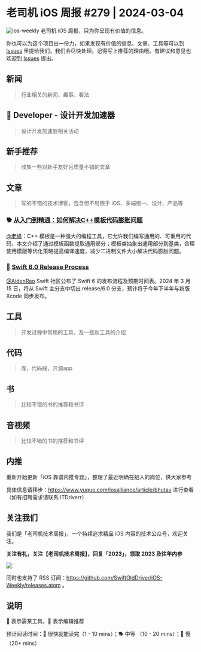 # 老司机 iOS 周报 #279 | 2024-03-04

![ios-weekly](https://github.com/SwiftOldDriver/iOS-Weekly/blob/master/assets/ios-weekly.png?raw=true)
老司机 iOS 周报，只为你呈现有价值的信息。

你也可以为这个项目出一份力，如果发现有价值的信息、文章、工具等可以到 [Issues](https://github.com/SwiftOldDriver/iOS-Weekly/issues) 里提给我们，我们会尽快处理。记得写上推荐的理由哦。有建议和意见也欢迎到 [Issues](https://github.com/SwiftOldDriver/iOS-Weekly/issues) 提出。

## 新闻

> 行业相关的新闻、趣事、看法

##  Developer - 设计开发加速器

> 设计开发加速器相关活动

## 新手推荐

> 收集一些对新手友好且质量不错的文章

## 文章

> 写的不错的技术博客，包含但不局限于 iOS、多端统一、设计、产品等

### 🐕 [从入门到精通：如何解决C++模板代码膨胀问题](https://mp.weixin.qq.com/s/aRqKGoVNcf8yzRhIHbmoBA)

[@老峰](https://github.com/gesantung)：C++ 模板是一种强大的编程工具，它允许我们编写通用的、可重用的代码，本文介绍了通过模板函数提取通用部分；模板类抽象出通用部分到基类，合理使用模版等优化策略提高编译速度，减少二进制文件大小解决代码膨胀问题。

### 🐎 [Swift 6.0 Release Process](https://forums.swift.org/t/swift-6-0-release-process/70220)

[@AidenRao](https://weibo.com/AidenRao) Swift 社区公布了 Swift 6 的发布流程及预期时间表。2024 年 3 月 15 日，将从 Swift 主分支中切出 release/6.0 分支，预计将于今年下半年与新版 Xcode 同步发布。


## 工具

> 开发过程中常用的工具，及一些新工具的介绍

## 代码

> 库，代码段，开源app

## 书

> 比较不错的书的推荐和书评

## 音视频

> 比较不错的书的推荐和书评

## 内推

重新开始更新「iOS 靠谱内推专题」，整理了最近明确在招人的岗位，供大家参考

具体信息请移步：https://www.yuque.com/iosalliance/article/bhutav 进行查看（如有招聘需求请联系 iTDriverr）

## 关注我们

我们是「老司机技术周报」，一个持续追求精品 iOS 内容的技术公众号，欢迎关注。

**关注有礼，关注【老司机技术周报】，回复「2023」，领取 2023 及往年内参**

![](https://github.com/SwiftOldDriver/iOS-Weekly/blob/master/assets/qrcode_for_wechat.jpg?raw=true)

同时也支持了 RSS 订阅：https://github.com/SwiftOldDriver/iOS-Weekly/releases.atom 。

## 说明

🚧 表示需某工具，🌟 表示编辑推荐

预计阅读时间：🐎 很快就能读完（1 - 10 mins）；🐕 中等 （10 - 20 mins）；🐢 慢（20+ mins）
